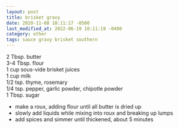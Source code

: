 ```yaml
---
layout: post
title: brisket gravy
date: 2020-11-08 18:11:17 -0500
last_modified_at: 2022-06-19 10:11:19 -0400
category: other
tags: sauce gravy brisket southern
---
```


2 Tbsp. butter  
3-4 Tbsp. flour  
1 cup sous-vide brisket juices  
1 cup milk  
1/2 tsp. thyme, rosemary  
1/4 tsp. pepper, garlic powder, chipotle powder  
1 Tbsp. sugar

* make a roux, adding flour until all butter is dried up
* slowly add liquids while mixing into roux and breaking up lumps
* add spices and simmer until thickened, about 5 minutes
